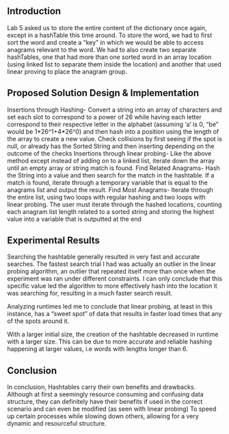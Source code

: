 <h2>Introduction</h2>
	Lab 5 asked us to store the entire content of the dictionary once again, except in a hashTable this time around. To store the word, we had to first sort the word and create a “key” in which we would be able to access anagrams relevant to the word. We had to also create two separate hashTables, one that had more than one sorted word in an array location (using linked list to separate them inside the location) and another that used linear proving to place the anagram group.

<h2>Proposed Solution Design & Implementation</h2>
Insertions through Hashing- Convert a string into an array of characters and set each slot to correspond to a power of 26 while having each letter correspond to their respective letter in the alphabet (assuming ‘a’ is 0, “be” would be 1*26^1+4*26^0) and then hash into a position using the length of the array to create a new value. Check collisions by first seeing if the spot is null, or already has the Sorted String and then inserting depending on the outcome of the checks 
Insertions through linear probing- Like the above method except instead of adding on to a linked list, iterate down the array until an empty array or string match is found.
Find Related Anagrams- Hash the String into a value and then search for the match in the hashtable. If a match is found, iterate through a temporary variable that is equal to the anagrams list and output the result.
Find Most Anagrams- Iterate through the entire list, using two loops with regular hashing and two loops with linear probing. The user must iterate through the hashed locations, counting each anagram list length related to a sorted string and storing the highest value into a variable that is outputted at the end

<h2>Experimental Results</h2>
Searching the hashtable generally resulted in very fast and accurate searches. The fastest search trial I had was actually an outlier in the linear probing algorithm, an outlier that repeated itself more than once when the experiment was ran under different  constraints. I can only conclude that this specific value led the algorithm to more effectively hash into the location it was searching for, resulting in a much faster search result.
 
Analyzing runtimes led me to conclude that linear probing, at least in this instance, has a “sweet spot” of data that results in faster load times that any of the spots around it.



With a larger initial size, the creation of the hashtable decreased in runtime with a larger size. This can be due to more accurate and reliable hashing happening at larger values, i.e words with lengths longer than 6. 
 
<h2>Conclusion</h2>
In conclusion, Hashtables carry their own benefits and drawbacks. Although at first a seemingly resource consuming and confusing data structure, they can definitely have their benefits if used in the correct scenario and can even be modified (as seen with linear probing) To speed up certain processes while slowing down others, allowing for a very dynamic and resourceful structure.


